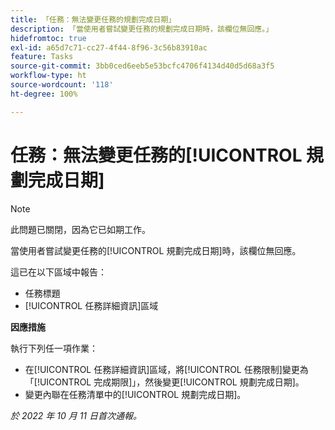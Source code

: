 ```yaml
---
title: 「任務：無法變更任務的規劃完成日期」
description: 「當使用者嘗試變更任務的規劃完成日期時，該欄位無回應。」
hidefromtoc: true
exl-id: a65d7c71-cc27-4f44-8f96-3c56b83910ac
feature: Tasks
source-git-commit: 3bb0ced6eeb5e53bcfc4706f4134d40d5d68a3f5
workflow-type: ht
source-wordcount: '118'
ht-degree: 100%

---
```


# 任務：無法變更任務的[!UICONTROL 規劃完成日期]

>[!NOTE]
>
>此問題已關閉，因為它已如期工作。

當使用者嘗試變更任務的[!UICONTROL 規劃完成日期]時，該欄位無回應。

這已在以下區域中報告：

* 任務標題
* [!UICONTROL 任務詳細資訊]區域

**因應措施**

執行下列任一項作業：

* 在[!UICONTROL 任務詳細資訊]區域，將[!UICONTROL 任務限制]變更為「[!UICONTROL 完成期限]」，然後變更[!UICONTROL 規劃完成日期]。
* 變更內聯在任務清單中的[!UICONTROL 規劃完成日期]。

_於 2022 年 10 月 11 日首次通報。_
